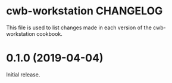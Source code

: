 # cwb-workstation CHANGELOG

This file is used to list changes made in each version of the cwb-workstation cookbook.

# 0.1.0 (2019-04-04)

Initial release.
